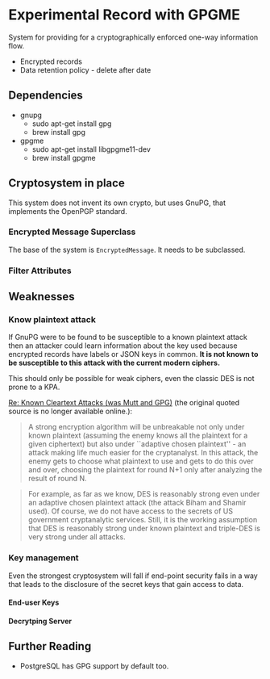 # Experimental Record with GPGME

System for providing for a cryptographically enforced one-way information flow.

- Encrypted records
- Data retention policy - delete after date

## Dependencies
- gnupg
  - sudo apt-get install gpg
  - brew install gpg
- gpgme
  - sudo apt-get install libgpgme11-dev
  - brew install gpgme

## Cryptosystem in place
This system does not invent its own crypto, but uses GnuPG, that implements the
OpenPGP standard.

### Encrypted Message Superclass
The base of the system is `EncryptedMessage`. It needs to be subclassed.

### Filter Attributes

## Weaknesses

### Know plaintext attack 
If GnuPG were to be found to be susceptible to a known plaintext attack then an attacker could learn information about the key used because encrypted records have labels or JSON keys in common. **It is not known to be susceptible to this attack with the current modern ciphers.**

This should only be possible for weak ciphers, even the classic DES is not prone to a KPA.

[Re: Known Cleartext Attacks (was Mutt and GPG)](http://marc.info/?l=mutt-users&m=100163863430823&w=2) (the original quoted source is no longer available online.):

> A strong encryption algorithm will be unbreakable not only under
> known plaintext (assuming the enemy knows all the plaintext for a
> given ciphertext) but also under ``adaptive chosen plaintext'' - an
> attack making life much easier for the cryptanalyst. In this attack,
> the enemy gets to choose what plaintext to use and gets to do this
> over and over, choosing the plaintext for round N+1 only after
> analyzing the result of round N.

> For example, as far as we know, DES is reasonably strong even under
> an adaptive chosen plaintext attack (the attack Biham and Shamir
> used). Of course, we do not have access to the secrets of US
> government cryptanalytic services. Still, it is the working
> assumption that DES is reasonably strong under known plaintext and
> triple-DES is very strong under all attacks.

### Key management
Even the strongest cryptosystem will fall if end-point security fails in a way that leads to the disclosure of the secret keys that gain access to data.

#### End-user Keys
#### Decrytping Server



## Further Reading

- PostgreSQL has GPG support by default too.